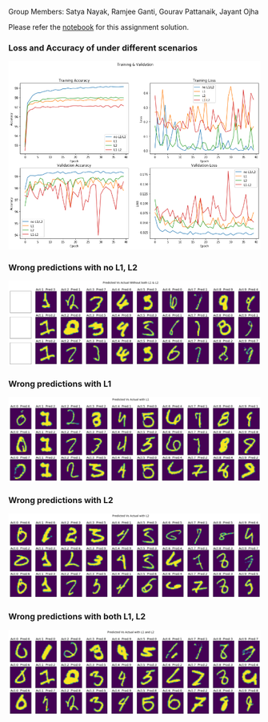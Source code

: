 Group Members: Satya Nayak, Ramjee Ganti, Gourav Pattanaik, Jayant Ojha

Please refer the [notebook](https://github.com/gantir/eva4/blob/develop/s6/EVA4_Session_6.ipynb) for this assignment solution.

### Loss and Accuracy of under different scenarios

![ Accuracy and Loss](https://github.com/gantir/eva4/raw/develop/s6/aritfacts/all_acc_loss.png)


### Wrong predictions with no L1, L2

![No L1, L2](https://github.com/gantir/eva4/blob/develop/s6/aritfacts/no_l1_l2_wrong_pred.png?raw=true)

### Wrong predictions with L1

![No L1, L2](https://github.com/gantir/eva4/blob/develop/s6/aritfacts/l1_wrong_pred.png?raw=true)

### Wrong predictions with L2

![No L1, L2](https://github.com/gantir/eva4/blob/develop/s6/aritfacts/l2_wrong_pred.png?raw=true)

### Wrong predictions with both L1, L2

![No L1, L2](https://github.com/gantir/eva4/blob/develop/s6/aritfacts/l1_l2_wrong_pred.png?raw=true)
